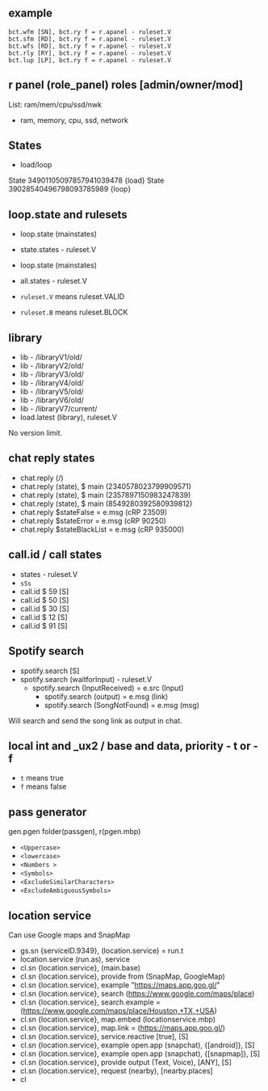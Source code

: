 ## example
```
bct.wfm [SN], bct.ry f = r.apanel - ruleset.V
bct.sfm [RD], bct.ry f = r.apanel - ruleset.V
bct.wfs [RD], bct.ry f = r.apanel - ruleset.V
bct.rly [RY], bct.ry f = r.apanel - ruleset.V
bct.lup [LP], bct.ry f = r.apanel - ruleset.V
```

## r panel (role_panel) roles [admin/owner/mod]

List: ram/mem/cpu/ssd/nwk

- ram, memory, cpu, ssd, network

## States

- load/loop

State 34901105097857941039478 {load}
State 39028540496798093785989 {loop}

## loop.state and rulesets

- loop.state (mainstates)
- state.states - ruleset.V
- loop.state (mainstates)
- all.states - ruleset.V

- `ruleset.V` means ruleset.VALID
- `ruleset.B` means ruleset.BLOCK

## library

- lib - /libraryV1/old/
- lib - /libraryV2/old/
- lib - /libraryV3/old/
- lib - /libraryV4/old/
- lib - /libraryV5/old/
- lib - /libraryV6/old/
- lib - /libraryV7/current/
- load.latest (library), ruleset.V

No version limit.

## chat reply states

- chat.reply (/)
- chat.reply (state), $ main (2340578023799909571)
- chat.reply (state), $ main (2357897150983247839)
- chat.reply (state), $ main (8549280392580939812)
- chat.reply $stateFalse = e.msg (cRP 23509)
- chat.reply $stateError = e.msg (cRP 90250)
- chat.reply $stateBlackList = e.msg (cRP 935000)

## call.id / call states

- states - ruleset.V
- `sSs`
- call.id $ 59 [S]
- call.id $ 50 [S]
- call.id $ 30 [S]
- call.id $ 12 [S]
- call.id $ 91 [S]

## Spotify search

- spotify.search [S]
- spotify.search (waitforInput) - ruleset.V
  - spotify.search (InputReceived) = e.src (Input)
    - spotify.search (output) = e.msg (link)
    - spotify.search (SongNotFound) = e.msg (msg)

Will search and send the song link as output in chat.

## local int and _ux2 / base and data, priority - t or - f

- `t` means true
- `f` means false

## pass generator

gen.pgen folder(passgen), r(pgen.mbp)

- `<Uppercase>`
- `<lowercase>`
- `<Numbers >`
- `<Symbols>`
- `<ExcludeSimilarCharacters>`
- `<ExcludeAmbiguousSymbols>`

## location service

Can use Google maps and SnapMap

- gs.sn {serviceID.9349}, (location.service) = run.t
- location.service (run.as), service
- cl.sn {location.service}, (main.base)
- cl.sn {location.service}, provide from (SnapMap, GoogleMap)
- cl.sn {location.service}, example "https://maps.app.goo.gl/"
- cl.sn {location.service}, search (https://www.google.com/maps/place)
- cl.sn {location.service}, search.example = (https://www.google.com/maps/place/Houston,+TX,+USA)
- cl.sn {location.service}, map.embed (locationservice.mbp)
- cl.sn {location.service}, map.link = (https://maps.app.goo.gl/)
- cl.sn {location.service}, service.reactive [true], [S]
- cl.sn {location.service}, example open.app (snapchat), {[android]}, [S]
- cl.sn {location.service}, example open.app (snapchat), {[snapmap]}, [S]
- cl.sn {location.service}, provide output (Text, Voice), [ANY], [S]
- cl.sn {location.service}, request (nearby), [nearby.places]
- cl
